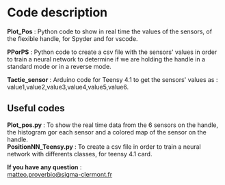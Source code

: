 # Code description  
**Plot_Pos** : Python code to show in real time the values of the sensors, of the flexible handle, for Spyder and for vscode.  
  
**PPorPS** : Python code to create a csv file with the sensors' values in order to train a neural network to determine if we are holding the handle in a standard mode or in a reverse mode.  
  
**Tactie_sensor** : Arduino code for Teensy 4.1 to get the sensors' values as : value1,value2,value3,value4,value5,value6.  

## Useful codes  
**Plot_pos.py** : To show the real time data from the 6 sensors on the handle, the histogram gor each sensor and a colored map of the sensor on the handle.  
**PositionNN_Teensy.py** : To create a csv file in order to train a neural network with differents classes, for teensy 4.1 card.  

**If you have any question** :  
matteo.proverbio@sigma-clermont.fr

